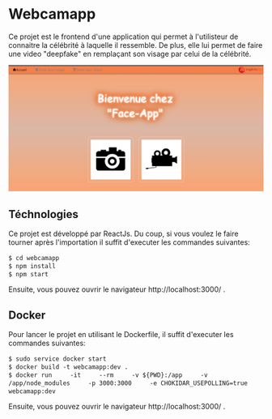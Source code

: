 # Webcamapp 

Ce projet est le frontend d'une application qui permet à l'utilisteur de connaitre la célébrité à laquelle il ressemble.
De plus, elle lui permet de faire une video "deepfake" en remplaçant son visage par celui de la célébrité.

<img src="/public/capture.jpg">

## Téchnologies 

Ce projet est développé par ReactJs. Du coup, si vous voulez le faire tourner après l'importation il suffit d'executer les commandes suivantes:

```
$ cd webcamapp
$ npm install
$ npm start 
```

Ensuite, vous pouvez ouvrir le navigateur http://localhost:3000/ .

## Docker 

Pour lancer le projet en utilisant le Dockerfile, il suffit d'executer les commandes suivantes:

```
$ sudo service docker start
$ docker build -t webcamapp:dev . 
$ docker run     -it     --rm     -v ${PWD}:/app     -v /app/node_modules     -p 3000:3000     -e CHOKIDAR_USEPOLLING=true     webcamapp:dev
```

Ensuite, vous pouvez ouvrir le navigateur http://localhost:3000/ .

